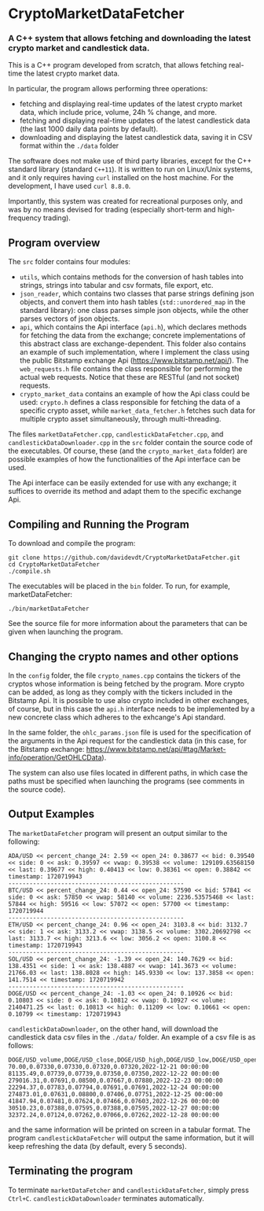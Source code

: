 # CryptoMarketDataFetcher
### A C++ system that allows fetching and downloading the latest crypto market and candlestick data. 

This is a C++ program developed from scratch, that allows fetching real-time the latest crypto market data. 

In particular, the program allows performing three operations:
* fetching and displaying real-time updates of the latest crypto market data, which include price, volume, 24h % change, and more.
* fetching and displaying real-time updates of the latest candlestick data (the last 1000 daily data points by default).
* downloading and displaying the latest candlestick data, saving it in CSV format within the `./data` folder

The software does not make use of third party libraries, except for the C++ standard library (standard `C++11`). It is written to run on Linux/Unix systems, and it only requires having `curl` installed on the host machine. For the development, I have used `curl 8.8.0`.  

Importantly, this system was created for recreational purposes only, and was by no means devised for trading (especially short-term and high-frequency trading). 

## Program overview
The `src` folder contains four modules:
* `utils`, which contains methods for the conversion of hash tables into strings, strings into tabular and csv formats, file export, etc.
* `json_reader`, which contains two classes that parse strings defining json objects, and convert them into hash tables (`std::unordered_map` in the standard library): one class parses simple json objects, while the other parses vectors of json objects. 
* `api`, which contains the Api interface (`api.h`), which declares methods for fetching the data from the exchange; concrete implementations of this abstract class are exchange-dependent. This folder also contains an example of such implementation, where I implement the class using the public Bitstamp exchange Api (<https://www.bitstamp.net/api/>). The `web_requests.h` file contains the class responsible for performing the actual web requests. Notice that these are RESTful (and not socket) requests.
* `crypto_market_data` contains an example of how the Api class could be used: `crypto.h` defines a class responsible for fetching the data of a specific crypto asset, while `market_data_fetcher.h` fetches such data for multiple crypto asset simultaneously, through multi-threading. 

The files `marketDataFetcher.cpp`, `candlestickDataFetcher.cpp`, and `candlestickDataDownloader.cpp` in the `src` folder contain the source code of the executables. Of course, these (and the `crypto_market_data` folder) are possible examples of how the functionalities of the Api interface can be used. 

The Api interface can be easily extended for use with any exchange; it suffices to override its method and adapt them to the specific exchange Api. 

## Compiling and Running the Program
To download and compile the program:
```
git clone https://github.com/davidevdt/CryptoMarketDataFetcher.git
cd CryptoMarketDataFetcher
./compile.sh
```

The executables will be placed in the `bin` folder. To run, for example, marketDataFetcher:
```
./bin/marketDataFetcher
```

See the source file for more information about the parameters that can be given when launching the program. 

## Changing the crypto names and other options
In the `config` folder, the file `crypto_names.cpp` contains the tickers of the cryptos whose information is being fetched by the program. More crypto can be added, as long as they comply with the tickers included in the Bitstamp Api. It is possible to use also crypto included in other exchanges, of course, but in this case the `api.h` interface needs to be implemented by a new concrete class which adheres to the exhcange's Api standard. 

In the same folder, the `ohlc_params.json` file is used for the specification of the arguments in the Api request for the candlestick data (in this case, for the Bitstamp exchange: <https://www.bitstamp.net/api/#tag/Market-info/operation/GetOHLCData>). 

The system can also use files located in different paths, in which case the paths must be specified when launching the programs (see comments in the source code). 

## Output Examples
The `marketDataFetcher` program will present an output similar to the following: 

```
ADA/USD << percent_change_24: 2.59 << open_24: 0.38677 << bid: 0.39540 << side: 0 << ask: 0.39597 << vwap: 0.39538 << volume: 129109.63568150 << last: 0.39677 << high: 0.40413 << low: 0.38361 << open: 0.38842 << timestamp: 1720719943
--------------------------------------------------
BTC/USD << percent_change_24: 0.44 << open_24: 57590 << bid: 57841 << side: 0 << ask: 57850 << vwap: 58140 << volume: 2236.53575468 << last: 57844 << high: 59516 << low: 57072 << open: 57700 << timestamp: 1720719944
--------------------------------------------------
ETH/USD << percent_change_24: 0.96 << open_24: 3103.8 << bid: 3132.7 << side: 1 << ask: 3133.2 << vwap: 3138.5 << volume: 3302.20692798 << last: 3133.7 << high: 3213.6 << low: 3056.2 << open: 3100.8 << timestamp: 1720719943
--------------------------------------------------
SOL/USD << percent_change_24: -1.39 << open_24: 140.7629 << bid: 138.4351 << side: 1 << ask: 138.4887 << vwap: 141.3673 << volume: 21766.03 << last: 138.8028 << high: 145.9330 << low: 137.3858 << open: 141.7514 << timestamp: 1720719942
--------------------------------------------------
DOGE/USD << percent_change_24: -1.03 << open_24: 0.10926 << bid: 0.10803 << side: 0 << ask: 0.10812 << vwap: 0.10927 << volume: 2140471.25 << last: 0.10813 << high: 0.11209 << low: 0.10661 << open: 0.10799 << timestamp: 1720719943
```

`candlestickDataDownloader`, on the other hand, will download the candlestick data csv files in the `./data/` folder. An example of a csv file is as follows: 

```
DOGE/USD_volume,DOGE/USD_close,DOGE/USD_high,DOGE/USD_low,DOGE/USD_open,DOGE/USD_timestamp
70.00,0.07330,0.07330,0.07320,0.07320,2022-12-21 00:00:00
81135.49,0.07739,0.07739,0.07350,0.07350,2022-12-22 00:00:00
279016.31,0.07691,0.08500,0.07667,0.07880,2022-12-23 00:00:00
22294.37,0.07783,0.07794,0.07691,0.07691,2022-12-24 00:00:00
274873.01,0.07631,0.08800,0.07406,0.07751,2022-12-25 00:00:00
41847.94,0.07481,0.07624,0.07466,0.07603,2022-12-26 00:00:00
30510.23,0.07388,0.07595,0.07388,0.07595,2022-12-27 00:00:00
32372.24,0.07124,0.07262,0.07066,0.07262,2022-12-28 00:00:00
```

and the same information will be printed on screen in a tabular format. The program `candlestickDataFetcher` will output the same information, but it will keep refreshing the data (by default, every 5 seconds). 

## Terminating the program
To terminate `marketDataFetcher` and `candlestickDataFetcher`, simply press `Ctrl+C`. `candlestickDataDownloader` terminates automatically. 

